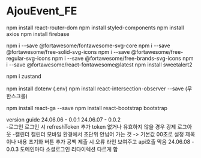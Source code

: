 # AjouEvent_FE

npm install react-router-dom
npm install styled-components
npm install axios
npm install firebase

npm i --save @fortawesome/fontawesome-svg-core
npm i --save @fortawesome/free-solid-svg-icons
npm i --save @fortawesome/free-regular-svg-icons
npm i --save @fortawesome/free-brands-svg-icons
npm i --save @fortawesome/react-fontawesome@latest
npm install sweetalert2

npm i zustand

npm install dotenv (.env)
npm install react-intersection-observer --save (무한스크롤)

npm install react-ga --save
npm install react-bootstrap bootstrap

version guide
24.06.06 - 0.0.1
24.06.07 - 0.0.2  
-로그인
로그인 시 refreshToken 추가
token 없거나 유효하지 않을 경우 강제 로그아웃 -캘린더
캘린더 모바일 환경에서 초단위 안넘어 가는 것 -> 기본값 00초로 설정
제목이나 내용 초기화 버튼 추가
공백 제출 시 오류 라인 보여주고 api호출 막음
24.06.08 - 0.0.3
도메인마다 소셜로그인 리다이렉션 다르게 함
